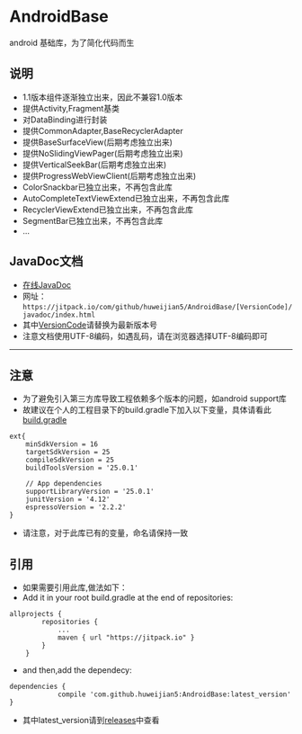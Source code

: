 # AndroidBase
android 基础库，为了简化代码而生

## 说明
* 1.1版本组件逐渐独立出来，因此不兼容1.0版本
* 提供Activity,Fragment基类
* 对DataBinding进行封装
* 提供CommonAdapter,BaseRecyclerAdapter
* 提供BaseSurfaceView(后期考虑独立出来)
* 提供NoSlidingViewPager(后期考虑独立出来)
* 提供VerticalSeekBar(后期考虑独立出来)
* 提供ProgressWebViewClient(后期考虑独立出来)
* ColorSnackbar已独立出来，不再包含此库
* AutoCompleteTextViewExtend已独立出来，不再包含此库
* RecyclerViewExtend已独立出来，不再包含此库
* SegmentBar已独立出来，不再包含此库
* ...

## JavaDoc文档

* [在线JavaDoc](https://jitpack.io/com/github/huweijian5/AndroidBase/1.0.3/javadoc/index.html)
* 网址：`https://jitpack.io/com/github/huweijian5/AndroidBase/[VersionCode]/javadoc/index.html`
* 其中[VersionCode](https://github.com/huweijian5/AndroidBase/releases)请替换为最新版本号
* 注意文档使用UTF-8编码，如遇乱码，请在浏览器选择UTF-8编码即可

---

## 注意

* 为了避免引入第三方库导致工程依赖多个版本的问题，如android support库
* 故建议在个人的工程目录下的build.gradle下加入以下变量，具体请看此[build.gradle](https://github.com/huweijian5/AndroidBase/blob/master/build.gradle)
```
ext{
    minSdkVersion = 16
    targetSdkVersion = 25
    compileSdkVersion = 25
    buildToolsVersion = '25.0.1'

    // App dependencies
    supportLibraryVersion = '25.0.1'
    junitVersion = '4.12'
    espressoVersion = '2.2.2'
}
```
* 请注意，对于此库已有的变量，命名请保持一致

## 引用

* 如果需要引用此库,做法如下：
* Add it in your root build.gradle at the end of repositories:
```
allprojects {
		repositories {
			...
			maven { url "https://jitpack.io" }
		}
	}
```	
* and then,add the dependecy:
```
dependencies {
	        compile 'com.github.huweijian5:AndroidBase:latest_version'
}
```
* 其中latest_version请到[releases](https://github.com/huweijian5/AndroidBase/releases)中查看
